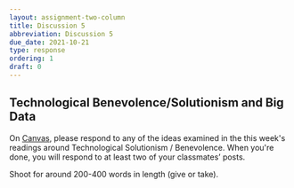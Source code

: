 ```yaml
---
layout: assignment-two-column
title: Discussion 5
abbreviation: Discussion 5
due_date: 2021-10-21
type: response
ordering: 1
draft: 0
---
```


## Technological Benevolence/Solutionism and Big Data
On <a href="https://canvas.northwestern.edu/courses/149914/discussion_topics/985606" target="_blank">Canvas</a>, please respond to any of the ideas examined in the this week's readings around Technological Solutionism / Benevolence. When you're done, you will respond to at least two of your classmates’ posts.

Shoot for around 200-400 words in length (give or take). 